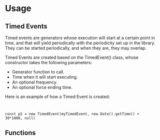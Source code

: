 



#  <a name="usage"/> Usage
## Timed Events
Timed events are generators whose execution will start at a certain point in time, and that will yield periodically
with the periodicity set up in the library. They can be started periodically, and when they are, they may overlap.

Timed Events are created based on the TimedEvent() class, whose constructor takes the following parameters:

- Generator function to call.
- Time when it will start executing.
- An optional frequency.
- An optional force ending time.

Here is an example of how a Timed Event is created:
```


const p2 = new TimedEvent(myTimedEvent, new Date().getTime() + 30*1000, null)
```

## Functions